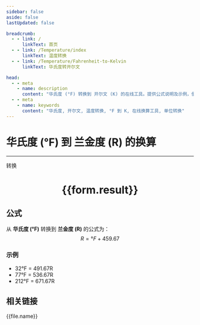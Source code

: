 ```yaml
---
sidebar: false
aside: false
lastUpdated: false

breadcrumb:
  - - link: /
      linkText: 首页
  - - link: /Temperature/index
      linkText: 温度转换
  - - link: /Temperature/Fahrenheit-to-Kelvin
      linkText: 华氏度转开尔文

head:
  - - meta
    - name: description
      content: "华氏度 (°F) 转换到 开尔文 (K) 的在线工具。提供公式说明及示例，便于温度单位换算。"
  - - meta
    - name: keywords
      content: "华氏度, 开尔文, 温度转换, °F 到 K, 在线换算工具, 单位转换"
---
```

# 华氏度 (°F) 到 兰金度 (R) 的换算
---
<script setup>
import { onMounted, reactive, inject, ref } from 'vue'
import { NButton,NForm ,NFormItem,NInput,NInputNumber,NSelect,NCard,useMessage,NGrid ,NGi  } from 'naive-ui'
import { defineClientComponent } from 'vitepress'
import { temperatureFiles } from '../../files';

const convert = inject('convert')

const form = reactive({
  number: null,
  result: '',
})

const convertHandler = () => {
  if (form.number !== null && !isNaN(form.number)) {
    const convertedValue = parseFloat(form.number) + 459.67
    form.result = `${form.number}°F = ${convertedValue.toFixed(2)}R`
  } else {
    form.result = '请输入有效的数值。'
  }
}
</script>

<n-form size="large" :model="form">
  <n-form-item label="华氏度 (°F)">
    <n-input-number v-model:value="form.number" placeholder="输入华氏度" style="width: 100%" />
  </n-form-item>
  <n-form-item>
    <n-button type="primary" @click="convertHandler" block>转换</n-button>
  </n-form-item>
</n-form>

<n-card  embedded :bordered="false" hoverable>
  <div  style="text-align:center">
    <h1>{{form.result}}</h1>
  </div>
</n-card>

## 公式

从 **华氏度 (°F)** 转换到 **兰金度 (R)** 的公式为：
$$ R = °F + 459.67 $$

### 示例
- 32°F = 491.67R
- 77°F = 536.67R
- 212°F = 671.67R

## 相关链接
<n-grid x-gap="12" :cols="4">
  <n-gi v-for="(file, index) in temperatureFiles" :key="index">
    <n-button
      text
      tag="a"
      :href="file.path"
      type="primary"
    >
      {{file.name}}
    </n-button>
  </n-gi>
</n-grid>